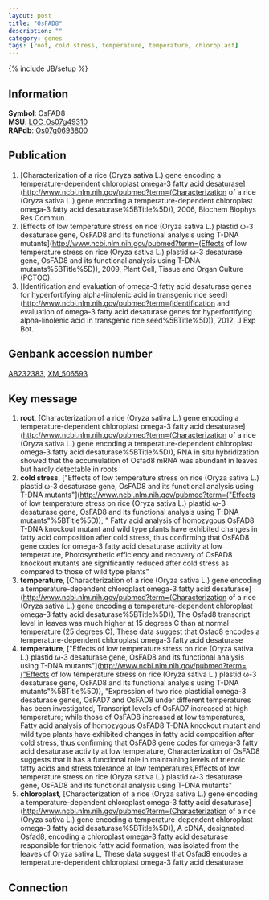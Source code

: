 ```yaml
---
layout: post
title: "OsFAD8"
description: ""
category: genes
tags: [root, cold stress, temperature, temperature, chloroplast]
---
```

{% include JB/setup %}

## Information
__Symbol__: OsFAD8  
__MSU__: [LOC_Os07g49310](http://rice.plantbiology.msu.edu/cgi-bin/ORF_infopage.cgi?orf=LOC_Os07g49310)  
__RAPdb__: [Os07g0693800](http://rapdb.dna.affrc.go.jp/viewer/gbrowse_details/irgsp1?name=Os07g0693800)  

## Publication
1. [Characterization of a rice (Oryza sativa L.) gene encoding a temperature-dependent chloroplast omega-3 fatty acid desaturase](http://www.ncbi.nlm.nih.gov/pubmed?term=(Characterization of a rice (Oryza sativa L.) gene encoding a temperature-dependent chloroplast omega-3 fatty acid desaturase%5BTitle%5D)), 2006, Biochem Biophys Res Commun.
2. [Effects of low temperature stress on rice (Oryza sativa L.) plastid ω-3 desaturase gene, OsFAD8 and its functional analysis using T-DNA mutants](http://www.ncbi.nlm.nih.gov/pubmed?term=(Effects of low temperature stress on rice (Oryza sativa L.) plastid ω-3 desaturase gene, OsFAD8 and its functional analysis using T-DNA mutants%5BTitle%5D)), 2009, Plant Cell, Tissue and Organ Culture (PCTOC).
3. [Identification and evaluation of omega-3 fatty acid desaturase genes for hyperfortifying alpha-linolenic acid in transgenic rice seed](http://www.ncbi.nlm.nih.gov/pubmed?term=(Identification and evaluation of omega-3 fatty acid desaturase genes for hyperfortifying alpha-linolenic acid in transgenic rice seed%5BTitle%5D)), 2012, J Exp Bot.

## Genbank accession number
[AB232383](http://www.ncbi.nlm.nih.gov/nuccore/AB232383), [XM_506593](http://www.ncbi.nlm.nih.gov/nuccore/XM_506593)

## Key message
1. __root__, [Characterization of a rice (Oryza sativa L.) gene encoding a temperature-dependent chloroplast omega-3 fatty acid desaturase](http://www.ncbi.nlm.nih.gov/pubmed?term=(Characterization of a rice (Oryza sativa L.) gene encoding a temperature-dependent chloroplast omega-3 fatty acid desaturase%5BTitle%5D)),  RNA in situ hybridization showed that the accumulation of Osfad8 mRNA was abundant in leaves but hardly detectable in roots
2. __cold stress__, ["Effects of low temperature stress on rice (Oryza sativa L.) plastid ω-3 desaturase gene, OsFAD8 and its functional analysis using T-DNA mutants"](http://www.ncbi.nlm.nih.gov/pubmed?term=("Effects of low temperature stress on rice (Oryza sativa L.) plastid ω-3 desaturase gene, OsFAD8 and its functional analysis using T-DNA mutants"%5BTitle%5D)), " Fatty acid analysis of homozygous OsFAD8 T-DNA knockout mutant and wild type plants have exhibited changes in fatty acid composition after cold stress, thus confirming that OsFAD8 gene codes for omega-3 fatty acid desaturase activity at low temperature, Photosynthetic efficiency and recovery of OsFAD8 knockout mutants are significantly reduced after cold stress as compared to those of wild type plants"
3. __temperature__, [Characterization of a rice (Oryza sativa L.) gene encoding a temperature-dependent chloroplast omega-3 fatty acid desaturase](http://www.ncbi.nlm.nih.gov/pubmed?term=(Characterization of a rice (Oryza sativa L.) gene encoding a temperature-dependent chloroplast omega-3 fatty acid desaturase%5BTitle%5D)),  The Osfad8 transcript level in leaves was much higher at 15 degrees C than at normal temperature (25 degrees C), These data suggest that Osfad8 encodes a temperature-dependent chloroplast omega-3 fatty acid desaturase
4. __temperature__, ["Effects of low temperature stress on rice (Oryza sativa L.) plastid ω-3 desaturase gene, OsFAD8 and its functional analysis using T-DNA mutants"](http://www.ncbi.nlm.nih.gov/pubmed?term=("Effects of low temperature stress on rice (Oryza sativa L.) plastid ω-3 desaturase gene, OsFAD8 and its functional analysis using T-DNA mutants"%5BTitle%5D)), "Expression of two rice plastidial omega-3 desaturase genes, OsFAD7 and OsFAD8 under different temperatures has been investigated, Transcript levels of OsFAD7 increased at high temperature; while those of OsFAD8 increased at low temperatures, Fatty acid analysis of homozygous OsFAD8 T-DNA knockout mutant and wild type plants have exhibited changes in fatty acid composition after cold stress, thus confirming that OsFAD8 gene codes for omega-3 fatty acid desaturase activity at low temperature, Characterization of OsFAD8 suggests that it has a functional role in maintaining levels of trienoic fatty acids and stress tolerance at low temperatures,Effects of low temperature stress on rice (Oryza sativa L.) plastid ω-3 desaturase gene, OsFAD8 and its functional analysis using T-DNA mutants"
5. __chloroplast__, [Characterization of a rice (Oryza sativa L.) gene encoding a temperature-dependent chloroplast omega-3 fatty acid desaturase](http://www.ncbi.nlm.nih.gov/pubmed?term=(Characterization of a rice (Oryza sativa L.) gene encoding a temperature-dependent chloroplast omega-3 fatty acid desaturase%5BTitle%5D)), A cDNA, designated Osfad8, encoding a chloroplast omega-3 fatty acid desaturase responsible for trienoic fatty acid formation, was isolated from the leaves of Oryza sativa L, These data suggest that Osfad8 encodes a temperature-dependent chloroplast omega-3 fatty acid desaturase

## Connection


